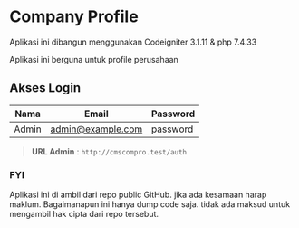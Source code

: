# Company Profile

Aplikasi ini dibangun menggunakan Codeigniter 3.1.11 & php 7.4.33

Aplikasi ini berguna untuk profile perusahaan

## Akses Login

| Nama  | Email             | Password |
| ----- | ----------------- | -------- |
| Admin | admin@example.com | password |

> **URL Admin** : `http://cmscompro.test/auth`

### FYI

Aplikasi ini di ambil dari repo public GitHub. jika ada kesamaan harap maklum. Bagaimanapun ini hanya dump code saja. tidak ada maksud untuk mengambil hak cipta dari repo tersebut.
